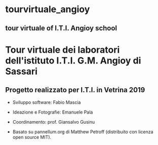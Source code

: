 # tourvirtuale_angioy
## tour virtuale of I.T.I. Angioy school

# Tour virtuale dei laboratori dell'istituto I.T.I. G.M. Angioy di Sassari
## Progetto realizzato per I.T.I. in Vetrina 2019

- Sviluppo software: Fabio Mascia
- Ideazione e Fotografie: Emanuele Pala
- Coordinamento: prof. Giansalvo Gusinu

- Basato su pannellum.org di Matthew Petroff (distribuito con licenza open source MIT).
